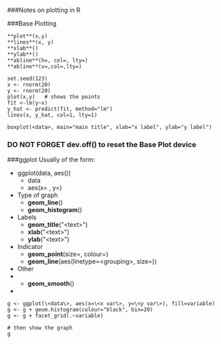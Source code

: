 ###Notes on plotting in R

###Base Plotting
```
**plot**(x,y)
**lines**(x, y)
**xlab**()
**ylab**()
**abline**(h=, col=, lty=)
**abline**(v=,col=,lty=)
```
```
set.seed(123)
x <- rnorm(20)
y <- rnorm(20)
plot(x,y)   # shows the points
fit <-lm(y~x)
y_hat <- predict(fit, method="lm")
lines(x, y_hat, col=1, lty=1)
```
```
boxplot(<data>, main="main title", xlab="x label", ylab="y label")
```

### DO NOT FORGET dev.off() to reset the Base Plot device

###ggplot
Usually of the form:
- ggplot(data, aes())
  + data
  + aes(x= , y=)
- Type of graph
  + **geom_line**()
  + **geom_histogram**()
- Labels
  + **geom_title**("\<text\>")
  + **xlab**("\<text\>")
  + **ylab**("\<text\>")
- Indicator
  + **geom_point**(size=, colour=)
  + **geom_line**(aes(linetype=\<grouping\>, size=))
- Other
-   + **geom_smooth**()
-   
```
g <- ggplot(\<data\>, aes(x=\<x var\>, y=\<y var\>), fill=variable)
g <- g + geom.histogram(colour="black", bin=20)
g <- g + facet_grid(.~variable)

# then show the graph
g
```

